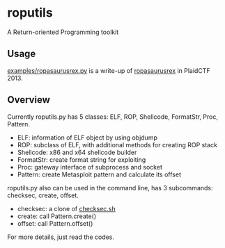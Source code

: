 # roputils

A Return-oriented Programming toolkit

## Usage

[examples/ropasaurusrex.py](examples/ropasaurusrex.py) is a write-up of [ropasaurusrex](http://repo.shell-storm.org/CTF/PlaidCTF-2013/Pwnable/ropasaurusrex-200/) in PlaidCTF 2013.

## Overview

Currently roputils.py has 5 classes: ELF, ROP, Shellcode, FormatStr, Proc, Pattern.

* ELF: information of ELF object by using objdump
* ROP: subclass of ELF, with additional methods for creating ROP stack
* Shellcode: x86 and x64 shellcode builder
* FormatStr: create format string for exploiting
* Proc: gateway interface of subprocess and socket
* Pattern: create Metasploit pattern and calculate its offset

roputils.py also can be used in the command line, has 3 subcommands: checksec, create, offset.

* checksec: a clone of [checksec.sh](http://www.trapkit.de/tools/checksec.html)
* create: call Pattern.create()
* offset: call Pattern.offset()

For more details, just read the codes.
